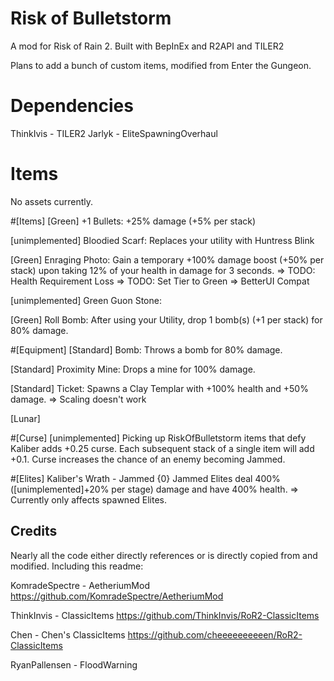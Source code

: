 # Risk of Bulletstorm

A mod for Risk of Rain 2. Built with BepInEx and R2API and TILER2

Plans to add a bunch of custom items, modified from Enter the Gungeon.

# Dependencies

ThinkIvis - TILER2
Jarlyk - EliteSpawningOverhaul

# Items
No assets currently.

#[Items]
[Green] +1 Bullets: +25% damage (+5% per stack)

[unimplemented] Bloodied Scarf: Replaces your utility with Huntress Blink

[Green] Enraging Photo: Gain a temporary +100% damage boost (+50% per stack) upon taking 12% of your health in damage for 3 seconds.
=> TODO: Health Requirement Loss
=> TODO: Set Tier to Green
=> BetterUI Compat

[unimplemented] Green Guon Stone: 

[Green] Roll Bomb: After using your Utility, drop 1 bomb(s) (+1 per stack) for 80% damage.

#[Equipment]
[Standard] Bomb: Throws a bomb for 80% damage.

[Standard] Proximity Mine: Drops a mine for 100% damage.

[Standard] Ticket: Spawns a Clay Templar with +100% health and +50% damage. 
=> Scaling doesn't work


[Lunar]


#[Curse]
[unimplemented] Picking up RiskOfBulletstorm items that defy Kaliber adds +0.25 curse. Each subsequent stack of a single item will add +0.1.
Curse increases the chance of an enemy becoming Jammed.

#[Elites]
Kaliber's Wrath - Jammed {0}
Jammed Elites deal 400% ([unimplemented]+20% per stage) damage and have 400% health.
=> Currently only affects spawned Elites.


## Credits
Nearly all the code either directly references or is directly copied from and modified. Including this readme:

KomradeSpectre - AetheriumMod https://github.com/KomradeSpectre/AetheriumMod

ThinkInvis - ClassicItems https://github.com/ThinkInvis/RoR2-ClassicItems

Chen - Chen's ClassicItems https://github.com/cheeeeeeeeeen/RoR2-ClassicItems

RyanPallensen - FloodWarning 